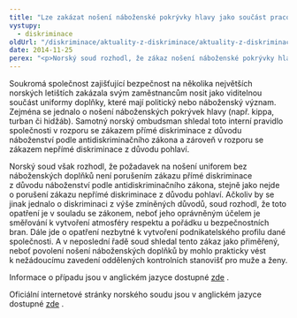 ```yaml
---
title: "Lze zakázat nošení náboženské pokrývky hlavy jako součást pracovní uniformy?"
vystupy:
  - diskriminace
oldUrl: "/diskriminace/aktuality-z-diskriminace/aktuality-z-diskriminace-2014/lze-zakazat-noseni-nabozenske-pokryvky-hlavy-jako-soucast-pracovni-uniformy/"
date: 2014-11-25
perex: "<p>Norský soud rozhodl, že zákaz nošení náboženské pokrývky hlavy u pracovníků soukromé bezpečnostní služby na letišti není porušením zákazu přímé diskriminace z náboženských důvodů a nepřímé diskriminace z důvodu pohlaví.</p>"
---
```


<!-- imported from the old website -->

<p class="align-blok">Soukromá společnost zajišťující bezpečnost na několika největších norských letištích zakázala svým zaměstnancům nosit jako viditelnou součást uniformy doplňky, které mají politický nebo náboženský význam. Zejména se jednalo o nošení náboženských pokrývek hlavy (např. kippa, turban či hidžáb). Samotný norský ombudsman shledal toto interní pravidlo společnosti v rozporu se zákazem přímé diskriminace z důvodu náboženství podle antidiskriminačního zákona a zároveň v rozporu se zákazem nepřímé diskriminace z důvodu pohlaví.</p><p class="align-blok">Norský soud však rozhodl, že požadavek na nošení uniforem bez náboženských doplňků není porušením zákazu přímé diskriminace z důvodu náboženství podle antidiskriminačního zákona, stejně jako nejde o porušení zákazu nepřímé diskriminace z důvodu pohlaví. Ačkoliv by se jinak jednalo o diskriminaci z výše zmíněných důvodů, soud rozhodl, že toto opatření je v souladu se zákonem, neboť jeho oprávněným účelem je směřování k vytvoření atmosféry respektu a pořádku u bezpečnostních bran. Dále jde o opatření nezbytné k vytvoření podnikatelského profilu dané společnosti. A v neposlední řadě soud shledal tento zákaz jako přiměřený, neboť povolení nošení náboženských doplňků by mohlo prakticky vést k nežádoucímu zavedení oddělených kontrolních stanovišť pro muže a ženy. </p><p class="align-bottom align-blok">Informace o případu jsou v anglickém jazyce dostupné <a title="Otevření do nového okna" href="http://www.non-discrimination.net/content/media/NO-23-Uniform%20rules%20hijab%20kipa%20and%20turban%20prohibited.pdf" target="_blank">zde</a> . </p><p class="align-blok">Oficiální internetové stránky norského soudu jsou v anglickém jazyce dostupné <a title="Otevření do nového okna" href="http://www.diskrimineringsnemnda.no/wips/1808551378/" target="_blank">zde</a> . </p>
